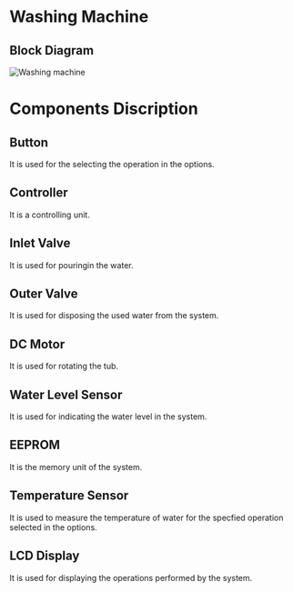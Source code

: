# Washing Machine
## Block Diagram
![Washing machine](https://user-images.githubusercontent.com/98962050/154833202-33dd7d5d-fb45-430e-97df-d7a0abfc114f.jpg)

# Components Discription
## Button
It is used for the selecting the operation in the options.
## Controller
It is a controlling unit.
## Inlet Valve
It is used for pouringin the water.
## Outer Valve
It is used for disposing the used water from the system.
## DC Motor
It is used for rotating the tub.
## Water Level Sensor
It is used for indicating the water level in the system.
## EEPROM
It is the memory unit of the system.
## Temperature Sensor 
It is used to measure the temperature of water for the specfied operation selected in the options.
## LCD Display
It is used for displaying the operations performed by the system.
